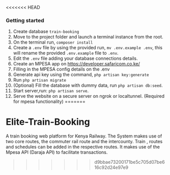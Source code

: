 <<<<<<< HEAD
### Getting started

1. Create database `train-booking`
2. Move to the project folder and launch a terminal instance from the root.
3. On the terminal run, `composer install`
4. Create a `.env` file by using the provided run, `mv .env.example .env`, this will rename the provided `.env.example` file to `.env`.
5. Edit the `.env` file adding your database connections details.
6. Create an MPESA app on https://developer.safaricom.co.ke/
7. Filling in the MPESA config details on the .env
8. Generate api key using the command, `php artisan key:generate`
9. Run `php artisan migrate`
10. (Optional) Fill the database with dummy data, run `php artisan db:seed`.
11. Start server,run: `php artisan serve`.
12. Serve the website on a secure server on ngrok or localtunnel. (Required for mpesa functionality)
=======
# Elite-Train-Booking
A train booking web platform for Kenya Railway. The System makes use of two core routes, the commuter rail route and the intercounty. Train , routes and schedules can be added in the respective routes. It makes use of the Mpesa API (Daraja API) to facilitate transactions.
>>>>>>> d9bbae73200171be5c705d07be616c92d24e97e9
